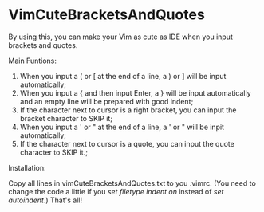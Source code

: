 # VimCuteBracketsAndQuotes

By using this, you can make your Vim as cute as IDE when you input brackets and quotes.

Main Funtions:
1. When you input a ( or [ at the end of a line, a ) or ] will be input automatically;
2. When you input a { and then input Enter, a } will be input automatically and an empty line will be prepared with good indent;
3. If the character next to cursor is a right bracket, you can input the bracket character to SKIP it;
4. When you input a ' or " at the end of a line, a ' or " will be inpit automatically;
5. If the character next to cursor is a quote, you can input the quote character to SKIP it.;


Installation:

Copy all lines in vimCuteBracketsAndQuotes.txt to you .vimrc. 
(You need to change the code a little if you *set filetype indent on* instead of *set autoindent*.)
That's all!
